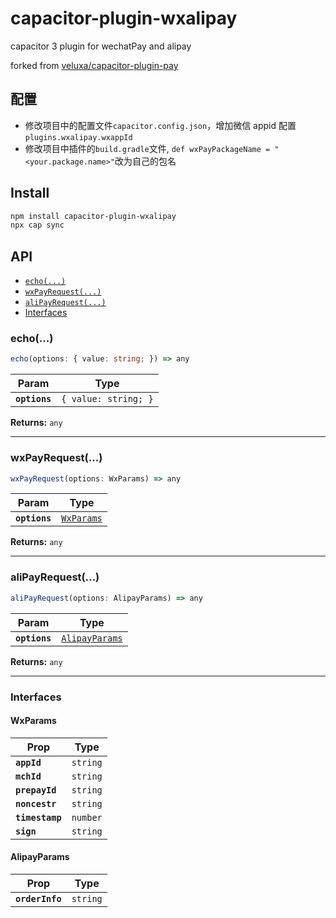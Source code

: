 # capacitor-plugin-wxalipay

capacitor 3 plugin for wechatPay and alipay

forked from [veluxa/capacitor-plugin-pay](https://github.com/veluxa/capacitor-plugin-pay)

## 配置

- 修改项目中的配置文件`capacitor.config.json`，增加微信 appid 配置`plugins.wxalipay.wxappId`
- 修改项目中插件的`build.gradle`文件, `def wxPayPackageName = "<your.package.name>"`改为自己的包名

## Install

```bash
npm install capacitor-plugin-wxalipay
npx cap sync
```

## API

<docgen-index>

* [`echo(...)`](#echo)
* [`wxPayRequest(...)`](#wxpayrequest)
* [`aliPayRequest(...)`](#alipayrequest)
* [Interfaces](#interfaces)

</docgen-index>

<docgen-api>
<!--Update the source file JSDoc comments and rerun docgen to update the docs below-->

### echo(...)

```typescript
echo(options: { value: string; }) => any
```

| Param         | Type                            |
| ------------- | ------------------------------- |
| **`options`** | <code>{ value: string; }</code> |

**Returns:** <code>any</code>

--------------------


### wxPayRequest(...)

```typescript
wxPayRequest(options: WxParams) => any
```

| Param         | Type                                          |
| ------------- | --------------------------------------------- |
| **`options`** | <code><a href="#wxparams">WxParams</a></code> |

**Returns:** <code>any</code>

--------------------


### aliPayRequest(...)

```typescript
aliPayRequest(options: AlipayParams) => any
```

| Param         | Type                                                  |
| ------------- | ----------------------------------------------------- |
| **`options`** | <code><a href="#alipayparams">AlipayParams</a></code> |

**Returns:** <code>any</code>

--------------------


### Interfaces


#### WxParams

| Prop            | Type                |
| --------------- | ------------------- |
| **`appId`**     | <code>string</code> |
| **`mchId`**     | <code>string</code> |
| **`prepayId`**  | <code>string</code> |
| **`noncestr`**  | <code>string</code> |
| **`timestamp`** | <code>number</code> |
| **`sign`**      | <code>string</code> |


#### AlipayParams

| Prop            | Type                |
| --------------- | ------------------- |
| **`orderInfo`** | <code>string</code> |

</docgen-api>
